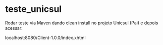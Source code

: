 # teste_unicsul

Rodar teste via Maven dando clean install  no projeto Unicsul (Pai) e depois acessar:

localhost:8080/Client-1.0.0/index.xhtml



